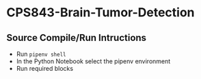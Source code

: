 # CPS843-Brain-Tumor-Detection

## Source Compile/Run Intructions
- Run ```pipenv shell```
- In the Python Notebook select the pipenv environment
- Run required blocks